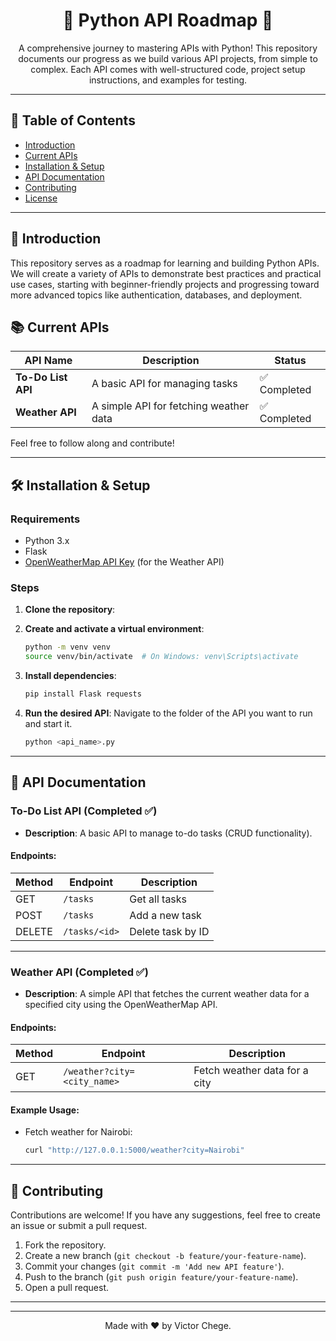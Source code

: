 <h1 align="center">🚀 Python API Roadmap 🚀</h1>

<p align="center">
  A comprehensive journey to mastering APIs with Python! This repository documents our progress as we build various API projects, from simple to complex. Each API comes with well-structured code, project setup instructions, and examples for testing.
</p>

---

## 📖 Table of Contents

- [Introduction](#introduction)
- [Current APIs](#current-apis)
- [Installation & Setup](#installation--setup)
- [API Documentation](#api-documentation)
- [Contributing](#contributing)
- [License](#license)

---

## 🌟 Introduction

This repository serves as a roadmap for learning and building Python APIs. We will create a variety of APIs to demonstrate best practices and practical use cases, starting with beginner-friendly projects and progressing toward more advanced topics like authentication, databases, and deployment.

## 📚 Current APIs

| API Name              | Description                             | Status        |
|-----------------------|-----------------------------------------|---------------|
| **To-Do List API**     | A basic API for managing tasks          | ✅ Completed  |
| **Weather API**        | A simple API for fetching weather data  | ✅ Completed  |

Feel free to follow along and contribute!

---

## 🛠 Installation & Setup

### Requirements

- Python 3.x
- Flask
- [OpenWeatherMap API Key](https://openweathermap.org/api) (for the Weather API)

### Steps

1. **Clone the repository**:
  

2. **Create and activate a virtual environment**:
   ```bash
   python -m venv venv
   source venv/bin/activate  # On Windows: venv\Scripts\activate
   ```

3. **Install dependencies**:
   ```bash
   pip install Flask requests
   ```

4. **Run the desired API**:
   Navigate to the folder of the API you want to run and start it.
   ```bash
   python <api_name>.py
   ```

---

## 📖 API Documentation

### **To-Do List API** (Completed ✅)

- **Description**: A basic API to manage to-do tasks (CRUD functionality).
  
#### Endpoints:

| Method | Endpoint        | Description              |
|--------|-----------------|--------------------------|
| GET    | `/tasks`        | Get all tasks            |
| POST   | `/tasks`        | Add a new task           |
| DELETE | `/tasks/<id>`   | Delete task by ID        |

---

### **Weather API** (Completed ✅)

- **Description**: A simple API that fetches the current weather data for a specified city using the OpenWeatherMap API.
  
#### Endpoints:

| Method | Endpoint                  | Description                    |
|--------|----------------------------|---------------------------------|
| GET    | `/weather?city=<city_name>` | Fetch weather data for a city   |

#### Example Usage:
- Fetch weather for Nairobi:
  ```bash
  curl "http://127.0.0.1:5000/weather?city=Nairobi"
  ```

---

## 🤝 Contributing

Contributions are welcome! If you have any suggestions, feel free to create an issue or submit a pull request.

1. Fork the repository.
2. Create a new branch (`git checkout -b feature/your-feature-name`).
3. Commit your changes (`git commit -m 'Add new API feature'`).
4. Push to the branch (`git push origin feature/your-feature-name`).
5. Open a pull request.

---


---

<p align="center">
  Made with ❤️ by Victor Chege.
</p>

